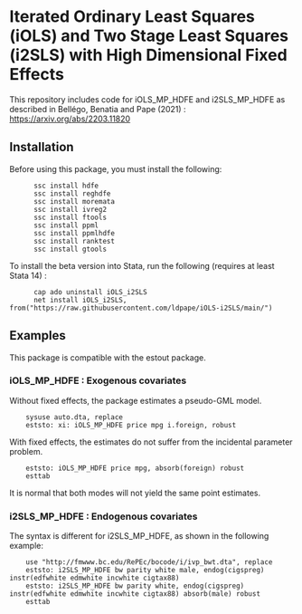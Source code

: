 # Iterated Ordinary Least Squares (iOLS) and Two Stage Least Squares (i2SLS) with High Dimensional Fixed Effects

This repository includes code for iOLS_MP_HDFE and i2SLS_MP_HDFE as described in Bellégo, Benatia and Pape (2021) : https://arxiv.org/abs/2203.11820

## Installation 
Before using this package, you must install the following:

          ssc install hdfe
          ssc install reghdfe
          ssc install moremata
          ssc install ivreg2
          ssc install ftools
          ssc install ppml
          ssc install ppmlhdfe 
          ssc install ranktest
          ssc install gtools

To install the beta version into Stata, run the following (requires at least Stata 14) : 

          cap ado uninstall iOLS_i2SLS
          net install iOLS_i2SLS, from("https://raw.githubusercontent.com/ldpape/iOLS-i2SLS/main/")
          
## Examples 
This package is compatible with the estout package.


### iOLS_MP_HDFE : Exogenous covariates
Without fixed effects, the package estimates a pseudo-GML model. 

        sysuse auto.dta, replace
        eststo: xi: iOLS_MP_HDFE price mpg i.foreign, robust

With fixed effects, the estimates do not suffer from the incidental parameter problem. 

        eststo: iOLS_MP_HDFE price mpg, absorb(foreign) robust
        esttab 

It is normal that both modes will not yield the same point estimates.

### i2SLS_MP_HDFE : Endogenous covariates
The syntax is different for i2SLS_MP_HDFE, as shown in the following example:

        use "http://fmwww.bc.edu/RePEc/bocode/i/ivp_bwt.dta", replace
        eststo: i2SLS_MP_HDFE bw parity white male, endog(cigspreg) instr(edfwhite edmwhite incwhite cigtax88)
        eststo: i2SLS_MP_HDFE bw parity white, endog(cigspreg) instr(edfwhite edmwhite incwhite cigtax88) absorb(male) robust
        esttab 



